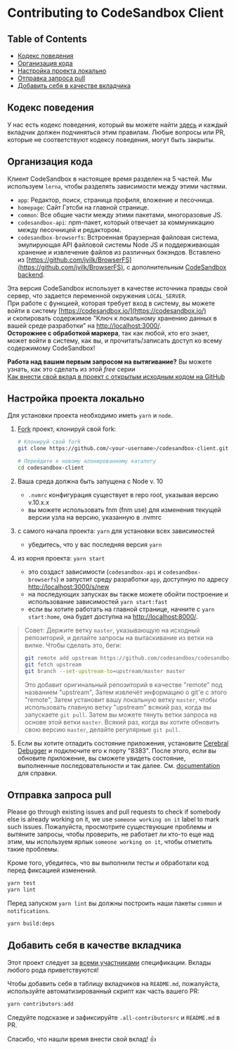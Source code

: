 # Contributing to CodeSandbox Client

## Table of Contents

- [Кодекс поведения](#кодекс-поведенияt)
- [Организация кода](#организация-кода)
- [Настройка проекта локально](#настройка-проекта-локально)
- [Отправка запроса pull](#отправка-запроса-pull)
- [Добавить себя в качестве вкладчика](#добавить-себя-в-качестве-вкладчика)

## Кодекс поведения

У нас есть кодекс поведения, который вы можете найти [здесь](./CODE_OF_CONDUCT.md) и каждый вкладчик должен подчиняться этим правилам. 
Любые вопросы или PR, которые не соответствуют кодексу поведения, могут быть закрыты.

## Организация кода

Клиент CodeSandbox в настоящее время разделен на 5 частей. Мы используем `lerna`, чтобы
разделять зависимости между этими частями.

- `app`: Редактор, поиск, страница профиля, вложение и песочница.
- `homepage`: Сайт Гэтсби на главной странице.
- `common`: Все общие части между этими пакетами, многоразовые JS.
- `codesandbox-api`: npm-пакет, который отвечает за коммуникацию
  между песочницей и редактором.
- `codesandbox-browserfs`: Встроенная браузерная файловая система, эмулирующая API файловой системы Node JS 
и поддерживающая хранение и извлечение файлов из различных бэкэндов. 
Вставлено из [https://github.com/jvilk/BrowserFS](https://github.com/jvilk/BrowserFS), 
с дополнительным [CodeSandbox backend](https://github.com/codesandbox/codesandbox-client/blob/master/standalone-packages/codesandbox-browserfs/src/backend/CodeSandboxFS.ts).

Эта версия CodeSandbox использует в качестве источника правды свой сервер, что задается переменной окружения `LOCAL_SERVER`.  
При работе с функцией, которая требует вход в систему, вы можете войти в систему [https://codesandbox.io/](https://codesandbox.io/)  
и скопировать содержимое "Ключ к локальному хранению данных в вашей среде разработки" на [http://localhost:3000/](http://localhost:3000/).  
**Осторожнее с обработкой маркера**, так как любой, кто его знает, может войти в систему, как вы, и прочитать/записать доступ ко всему содержимому CodeSandbox!

**Работа над вашим первым запросом на вытягивание?** Вы можете узнать, как это сделать из этой _free_ серии  
[Как внести свой вклад в проект с открытым исходным кодом на GitHub](https://egghead.io/series/how-to-contribute-to-an-open-source-project-on-github)

## Настройка проекта локально

Для установки проекта необходимо иметь `yarn` и `node`.

1.  [Fork](https://help.github.com/articles/fork-a-repo/) проект, клонируй свой fork:

    ```sh
    # Клонируй свой fork
    git clone https://github.com/<your-username>/codesandbox-client.git

    # Перейдите к новому клонированному каталогу
    cd codesandbox-client
    ```

2.  Ваша среда должна быть запущена с Node v. 10
    - `.nvmrc` конфигурация существует в repo root, указывая версию v.10.x.x
    - вы можете использовать fnm (fnm use) для изменения текущей версии узла на версию, указанную в .nvmrc
3.  с самого начала проекта: `yarn` для установки всех зависимостей
    - убедитесь, что у вас последняя версия `yarn`
4.  из корня проекта: `yarn start`
    - это создаст зависимости (`codesandbox-api` и `codesandbox-browserfs`) и запустит среду разработки `app`, 
    доступную по адресу [http://localhost:3000/s/new](http://localhost:3000/s/new) 
    - на последующих запусках вы также можете обойти построение и использование зависимостей
      `yarn start:fast`
    - если вы хотите работать на главной странице, начните с `yarn start:home`, она будет доступна на [http://localhost:8000/](http://localhost:8000/).

> Совет: Держите ветку `master`, указывающую на исходный репозиторий, и делайте запросы на вытаскивание из ветки на вилке. Чтобы сделать это, беги:
> ```sh
> git remote add upstream https://github.com/codesandbox/codesandbox-client.git
> git fetch upstream
> git branch --set-upstream-to=upstream/master master
> ```
> Это добавит оригинальный репозиторий в качестве "remote" под названием "upstream", 
> Затем извлечёт информацию о git'е с этого "remote", 
> Затем установит вашу локальную ветку `master`, чтобы использовать главную ветку "upstream" всякий раз, когда вы запускаете `git pull`. 
> Затем вы можете тянуть ветки запроса на основе этой ветки `master`. 
> Всякий раз, когда вы хотите обновить свою версию `master`, делайте регулярные `git pull`.

 
5. Если вы хотите отладить состояние приложения, установите [Cerebral Debugger](https://github.com/cerebral/cerebral-debugger/releases) и подключите его к порту "8383".            После этого, если вы обновите приложение, вы сможете увидеть состояние, выполненные последовательности и так далее. 
   См. [documentation](https://cerebraljs.com/docs/introduction/devtools.html) для справки.

## Отправка запроса pull

Please go through existing issues and pull requests to check if somebody else is
already working on it, we use `someone working on it` label to mark such issues.
Пожалуйста, просмотрите существующие проблемы и вытяните запросы, чтобы проверить, не работает ли кто-то еще над этим, мы используем ярлык `someone working on it`, чтобы отметить такие проблемы.

Кроме того, убедитесь, что вы выполнили тесты и обработали код перед фиксацией изменений.

```sh
yarn test
yarn lint
```

Перед запуском `yarn lint` вы должны построить наши пакеты `common` и `notifications`.

```sh
yarn build:deps
```

## Добавить себя в качестве вкладчика

Этот проект следует за [всеми участниками](https://github.com/all-contributors/all-contributors) спецификации. Вклады любого рода приветствуются!

Чтобы добавить себя в таблицу вкладчиков на `README.md`, пожалуйста, используйте автоматизированный скрипт как часть вашего PR:

```sh
yarn contributors:add
```

Следуйте подсказке и зафиксируйте `.all-contributorsrc` и `README.md` в PR.

Спасибо, что нашли время внести свой вклад! 👍
